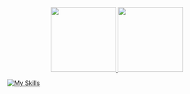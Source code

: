 <div align="center">
  <a href="https://github.com/juniioroliveira">
  <img height="150em" src="https://github-readme-stats.vercel.app/api?username=juniioroliveira&show_icons=true&theme=dark&include_all_commits=true&count_private=true"/>
  <img height="150em" src="https://github-readme-stats.vercel.app/api/top-langs/?username=juniioroliveira&layout=compact&langs_count=7&theme=dark"/>
</div>
    
[![My Skills](https://skillicons.dev/icons?i=cs,dotnet,js,nodejs,css,docker,figma,git,github,linux,mysql,postman,powershell,react,reactivex,regex,vscode,&theme=dark)](https://)
